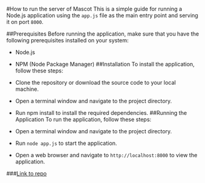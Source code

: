 #How to run the server of Mascot
This is a simple guide for running a Node.js application using the `app.js` file as the main entry point and serving it on port `8000`.

##Prerequisites
Before running the application, make sure that you have the following prerequisites installed on your system:

- Node.js
- NPM (Node Package Manager)
##Installation
To install the application, follow these steps:

- Clone the repository or download the source code to your local machine.
- Open a terminal window and navigate to the project directory.
- Run npm install to install the required dependencies.
##Running the Application
To run the application, follow these steps:

- Open a terminal window and navigate to the project directory.
- Run `node app.js` to start the application.
- Open a web browser and navigate to `http://localhost:8000` to view the application.


###[Link to repo](https://github.com/TSLV/pslv-v2)